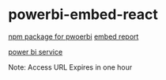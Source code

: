# powerbi-embed-react

[npm package for pwoerbi](https://www.npmjs.com/package/powerbi-client-react)
[embed report](https://learn.microsoft.com/en-us/javascript/api/overview/powerbi/embed-report)

[power bi service](https://app.powerbi.com/groups/me/reports/6a484876-b4f6-404a-98c9-5d203a358117/ReportSection)

Note: Access URL Expires in one hour
